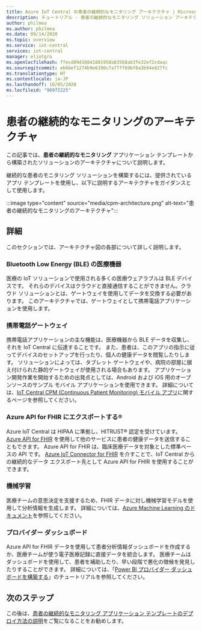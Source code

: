```yaml
---
title: Azure IoT Central の患者の継続的なモニタリング アーキテクチャ | Microsoft Docs
description: チュートリアル - 患者の継続的なモニタリング ソリューション アーキテクチャについて学習します。
author: philmea
ms.author: philmea
ms.date: 09/14/2020
ms.topic: overview
ms.service: iot-central
services: iot-central
manager: eliotgra
ms.openlocfilehash: ffecd09d1084188195da83568ab3fe32ef2cdaac
ms.sourcegitcommit: eb6bef1274b9e6390c7a77ff69bf6a3b94e827fc
ms.translationtype: HT
ms.contentlocale: ja-JP
ms.lasthandoff: 10/05/2020
ms.locfileid: "90972225"
---
```

# <a name="continuous-patient-monitoring-architecture"></a>患者の継続的なモニタリングのアーキテクチャ

この記事では、**患者の継続的なモニタリング** アプリケーション テンプレートから構築されたソリューションのアーキテクチャについて説明します。

継続的な患者のモニタリング ソリューションを構築するには、提供されているアプリ テンプレートを使用し、以下に説明するアーキテクチャをガイダンスとして使用します。

:::image type="content" source="media/cpm-architecture.png" alt-text="患者の継続的なモニタリングのアーキテクチャ":::

## <a name="details"></a>詳細

このセクションでは、アーキテクチャ図の各部について詳しく説明します。

### <a name="bluetooth-low-energy-ble-medical-devices"></a>Bluetooth Low Energy (BLE) の医療機器

医療の IoT ソリューションで使用される多くの医療ウェアラブルは BLE デバイスです。 それらのデバイスはクラウドと直接通信することができません。クラウド ソリューションとは、ゲートウェイを使用してデータを交換する必要があります。 このアーキテクチャでは、ゲートウェイとして携帯電話アプリケーションを使用します。

### <a name="mobile-phone-gateway"></a>携帯電話ゲートウェイ

携帯電話アプリケーションの主な機能は、医療機器から BLE データを収集し、それを IoT Central に伝達することです。 また、患者は、このアプリの指示に従ってデバイスのセットアップを行ったり、個人の健康データを閲覧したりします。 ソリューションによっては、タブレット ゲートウェイや、病院の部屋に据え付けられた静的ゲートウェイが使用される場合もあります。 アプリケーション開発作業を開始するための出発点としては、Android および iOS 用のオープンソースのサンプル モバイル アプリケーションを使用できます。 詳細については、[IoT Central CPM (Continuous Patient Monitoring) モバイル アプリ](https://docs.microsoft.com/samples/iot-for-all/iotc-cpm-sample/iotc-cpm-sample/)に関するページを参照してください。

### <a name="export-to-azure-api-for-fhirreg"></a>Azure API for FHIR にエクスポートする&reg;

Azure IoT Central は HIPAA に準拠し、HITRUST&reg; 認定を受けています。 [Azure API for FHIR](../../healthcare-apis/overview.md) を使用して他のサービスに患者の健康データを送信することもできます。 Azure API for FHIR は、臨床医療データを対象とした標準ベースの API です。 [Azure IoT Connector for FHIR](https://docs.microsoft.com/azure/healthcare-apis/iot-fhir-portal-quickstart) を介すことで、IoT Central からの継続的なデータ エクスポート先として Azure API for FHIR を使用することができます。

### <a name="machine-learning"></a>機械学習

医療チームの意思決定を支援するため、FHIR データに対し機械学習モデルを使用して分析情報を生成します。 詳細については、[Azure Machine Learning のドキュメント](../../machine-learning/index.yml)を参照してください。

### <a name="provider-dashboard"></a>プロバイダー ダッシュボード

Azure API for FHIR データを使用して患者分析情報ダッシュボードを作成するか、医療チームが使う電子医療記録に直接データを統合します。 医療チームはダッシュボードを使用して、患者を補助したり、早い段階で悪化の徴候を発見したりすることができます。 詳細については、「[Power BI プロバイダー ダッシュボードを構築する](howto-health-data-triage.md)」のチュートリアルを参照してください。

## <a name="next-steps"></a>次のステップ

この後は、[患者の継続的なモニタリング アプリケーション テンプレートのデプロイ方法の説明](tutorial-continuous-patient-monitoring.md)をご覧になることをお勧めします。
